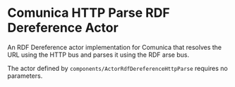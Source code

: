 # Comunica HTTP Parse RDF Dereference Actor

An RDF Dereference actor implementation for Comunica that resolves the URL using the HTTP bus and parses it using the RDF arse bus.

The actor defined by `components/ActorRdfDereferenceHttpParse` requires no parameters.
